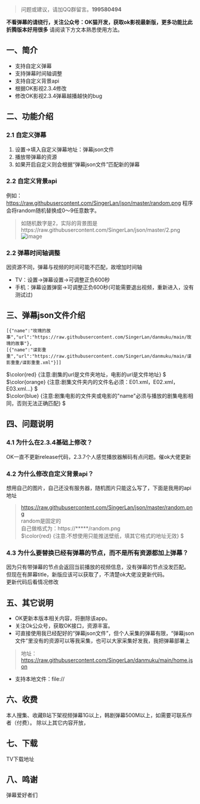 >问题或建议，请加QQ群留言。**199580494**

**不看弹幕的请绕行，关注公众号：OK猫开发，获取ok影视最新版，更多功能比此折腾版本好用很多**
请阅读下方文本熟悉使用方法。
## 一、简介
- 支持自定义弹幕
- 支持弹幕时间轴调整
- 支持自定义背景api
- 根据OK影视2.3.4修改
- 修改OK影视2.3.4弹幕越播越快的bug
## 二、功能介绍
### 2.1 自定义弹幕
1. 设置->填入自定义弹幕地址：弹幕json文件
2. 播放带弹幕的资源
3. 如果开启自定义则会根据“弹幕json文件”匹配新的弹幕
### 2.2 自定义背景api
例如：https://raw.githubusercontent.com/SingerLan/json/master/random.png
程序会将random随机替换成0～9任意数字。
>如随机数字是2，实际的背景图是https://raw.githubusercontent.com/SingerLan/json/master/2.png
>![image](https://github.com/SingerLan/danmuku/assets/44799711/9fff238b-8cdd-4dd0-b143-01121598332a)
### 2.2 弹幕时间轴调整
因资源不同，弹幕与视频的时间可能不匹配，故增加时间轴  
- TV：设置->弹幕设置->可调整正负600秒
- 手机：弹幕设置弹窗->可调整正负600秒(可能需要退出视频，重新进入，没有测试过)
## 三、弹幕json文件介绍
```
[{"name":"玫瑰的故事","url":"https://raw.githubusercontent.com/SingerLan/danmuku/main/玫瑰的故事"},
[{"name":"谍影重重","url":"https://raw.githubusercontent.com/SingerLan/danmuku/main/谍影重重/谍影重重.xml"}]]
```
$\color{red} {注意:剧集的url是文件夹地址，电影的url是文件地址} $  
$\color{orange} {注意:剧集文件夹内的文件名必须：E01.xml，E02.xml，E03.xml...} $  
$\color{blue} {注意:剧集电影的文件夹或电影的"name"必须与播放的剧集电影相同，否则无法正确匹配} $

## 四、问题说明

### 4.1 为什么在2.3.4基础上修改？
  OK一直不更新release代码，2.3.7个人感觉播放器解码有点问题。催ok大佬更新

### 4.2 为什么修改自定义背景api？
  想用自己的图片，自己还没有服务器，随机图片只能这么写了，下面是我用的api地址
  > https://raw.githubusercontent.com/SingerLan/json/master/random.png  
  random是固定的  
  自己做格式为：https://*****/random.png  
  $\color{red} {注意:不想使用只能推送壁纸，填其它格式的地址无效} $

### 4.3 为什么要替换已经有弹幕的节点，而不是所有资源都加上弹幕？
  因为只有带弹幕的节点会返回当前播放的视频信息，没有弹幕的节点没发匹配。   
  但现在有屏幕title，新版应该可以获取了，不清楚ok大佬没更新代码。  
  更新代码后看情况修改

## 五、其它说明  
- OK更新本版本相关内容，将删除该app。
- 关注Ok公众号，获取OK接口，资源丰富。
- 可直接使用我已经配好的“弹幕json文件”，但个人采集的弹幕有限，“弹幕json文件”里没有的资源可以等我采集，也可以大家采集好发我，我把弹幕部署上
> 地址：https://raw.githubusercontent.com/SingerLan/danmuku/main/home.json
- 支持本地文件：file://
## 六、收费
  本人搜集、收藏B站下架视频弹幕1G以上，韩剧弹幕500M以上，如需要可联系作者（付费）。
  除以上其它内容开放，

## 七、下载
  TV下载地址

## 八、鸣谢
  弹幕爱好者们
